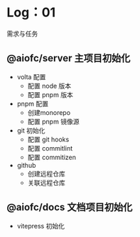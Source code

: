 # Log：01

需求与任务

## @aiofc/server 主项目初始化

- volta 配置
  - 配置 node 版本
  - 配置 pnpm 版本
- pnpm 配置
  - 创建monorepo
  - 配置 pnpm 镜像源
- git 初始化
  - 配置 git hooks
  - 配置 commitlint
  - 配置 commitizen
- github
  - 创建远程仓库
  - 关联远程仓库

## @aiofc/docs 文档项目初始化

- vitepress 初始化
